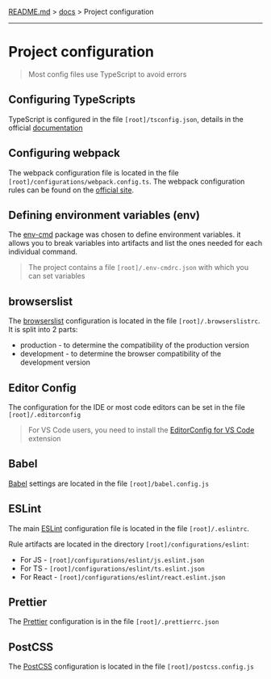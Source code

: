 [README.md](../README.md) > [docs](./intro.md) > Project configuration

---

# Project configuration

> Most config files use TypeScript to avoid errors

## Configuring TypeScripts

TypeScript is configured in the file `[root]/tsconfig.json`, details in the official [documentation](https://www.typescriptlang.org/docs/handbook/tsconfig-json.html)

## Configuring webpack

The webpack configuration file is located in the file `[root]/configurations/webpack.config.ts`. The webpack configuration rules can be found on the [official site](https://webpack.js.org/concepts/).

## Defining environment variables (env)

The [env-cmd](https://github.com/toddbluhm/env-cmd "github repo") package was chosen to define environment variables. it allows you to break variables into artifacts and list the ones needed for each individual command.

> The project contains a file `[root]/.env-cmdrc.json` with which you can set variables

## browserslist

The [browserslist](https://github.com/browserslist/browserslist "github repo") configuration is located in the file `[root]/.browserslistrc`. It is split into 2 parts:
* production - to determine the compatibility of the production version
* development - to determine the browser compatibility of the development version

## Editor Config

The configuration for the IDE or most code editors can be set in the file `[root]/.editorconfig`

> For VS Code users, you need to install the [EditorConfig for VS Code](https://marketplace.visualstudio.com/items?itemName=EditorConfig.EditorConfig) extension

## Babel

[Babel](https://babeljs.io) settings are located in the file `[root]/babel.config.js`

## ESLint

The main [ESLint](https://eslint.org/) configuration file is located in the file `[root]/.eslintrc`.

Rule artifacts are located in the directory `[root]/configurations/eslint`:
* For JS - `[root]/configurations/eslint/js.eslint.json`
* For TS - `[root]/configurations/eslint/ts.eslint.json`
* For React - `[root]/configurations/eslint/react.eslint.json`

## Prettier

The [Prettier](https://prettier.io) configuration is in the file `[root]/.prettierrc.json`

## PostCSS

The [PostCSS](https://postcss.org) configuration is located in the file `[root]/postcss.config.js`
